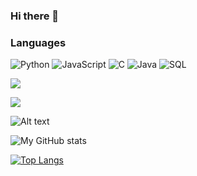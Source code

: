 ### Hi there 👋

### Languages

![Python](https://img.shields.io/badge/-Python-000?&logo=Python)
![JavaScript](https://img.shields.io/badge/-JavaScript-000?&logo=JavaScript)
![C](https://img.shields.io/badge/-C-000?&logo=C)
![Java](https://img.shields.io/badge/-Java-000?&logo=Java&logoColor=007396)
![SQL](https://img.shields.io/badge/-SQL-000?&logo=MySQL)

![](https://komarev.com/ghpvc/?username=saharsh-solanki&color=blue)


![](https://c9a2-2401-4900-1a5a-afdb-70ca-ff50-39be-b8ba.in.ngrok.io/gifs/generate/?text=saharsh%20solanki&font_size=45)

<img src="https://c9a2-2401-4900-1a5a-afdb-70ca-ff50-39be-b8ba.in.ngrok.io/gifs/generate/?text=saharsh%20solanki&font_size=45" alt="Alt text" title="Optional title">

![My GitHub stats](https://github-readme-stats.vercel.app/api?username=saharsh-solanki&show_icons=true&theme=radical)

[![Top Langs](https://github-readme-stats.vercel.app/api/top-langs/?username=saharsh-solanki&hide=SCSS&bg_color=DEG)](https://github.com/anuraghazra/github-readme-stats)

<!--
**saharsh-solanki/saharsh-solanki** is a ✨ _special_ ✨ repository because its `README.md` (this file) appears on your GitHub profile.


-->

